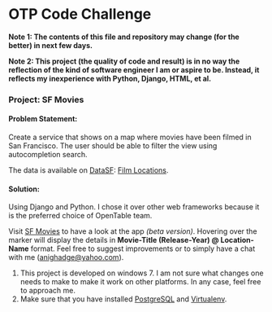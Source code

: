 # OTP Code Challenge

**Note 1: The contents of this file and repository may change (for the better) in next few days.**

**Note 2: This project (the quality of code and result) is in no way the reflection of the kind of software engineer I am or aspire to be. Instead, it reflects my inexperience with Python, Django, HTML, et al.**

### Project: SF Movies

#### Problem Statement:
Create a service that shows on a map where movies have been filmed in San Francisco. The user should be able to filter the view using autocompletion search.

The data is available on [DataSF](http://www.datasf.org/): [Film Locations](https://data.sfgov.org/Arts-Culture-and-Recreation-/Film-Locations-in-San-Francisco/yitu-d5am).

#### Solution:
Using Django and Python. I chose it over other web frameworks because it is the preferred choice of OpenTable team.

Visit [SF Movies](https://mysfmovies.herokuapp.com/) to have a look at the app *(beta version)*. Hovering over the marker will display the details in **Movie-Title (Release-Year) @ Location-Name** format. Feel free to suggest improvements or to simply have a chat with me (anighadge@yahoo.com).

1. This project is developed on windows 7. I am not sure what changes one needs to make to make it work on other platforms. In any case, feel free to approach me.
2. Make sure that you have installed [PostgreSQL](http://www.postgresql.org/) and [Virtualenv](https://virtualenv.pypa.io/en/latest/).
